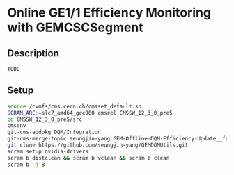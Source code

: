 # Online GE1/1 Efficiency Monitoring with GEMCSCSegment
## Description
`TODO`

## Setup
```bash
source /cvmfs/cms.cern.ch/cmsset_default.sh
SCRAM_ARCH=slc7_amd64_gcc900 cmsrel CMSSW_12_3_0_pre5
cd CMSSW_12_3_0_pre5/src
cmsenv
git-cms-addpkg DQM/Integration
git-cms-merge-topic seungjin-yang:GEM-Offline-DQM-Efficiency-Update__from-CMSSW_12_3_0_pre5
git clone https://github.com/seungjin-yang/GEMDQMUtils.git
scram setup nvidia-drivers
scram b distclean && scram b vclean && scram b clean
scram b -j 8
```

